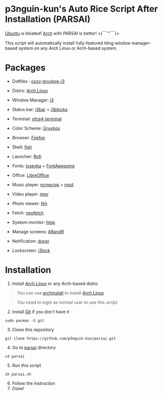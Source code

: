 # p3nguin-kun's Auto Rice Script After Installation (PARSAI)
[Ubuntu](https://ubuntu.com) is bloated! [Arch](https://archlinux.org) with PARSAI is better! <(￣︶￣)> 

This script will automatically install fully-featured tiling window manager-based system on any Arch Linux or Arch-based system.
# Packages
- Dotfiles : [cozy-gruvbox-i3](https://github.com/p3nguin-kun/cozy-gruvbox-i3)
- Distro: [Arch Linux](https://archlinux.org)

- Window Manager: [i3](https://i3wm.org)
- Status bar: [i3bar](https://i3wm.org/i3bar/) + [i3blocks](https://github.com/vivien/i3blocks)
- Terminal: [xfce4-terminal](https://github.com/xfce-mirror/xfce4-terminal)
- Color Scheme: [Gruvbox](https://github.com/morhetz/gruvbox)
- Browser: [Firefox](https://www.mozilla.org/en-US/firefox/)
- Shell: [fish](https://fishshell.com/)
- Launcher: [Rofi](https://github.com/davatorium/rofi)
- Fonts: [Iosevka](https://typeof.net/Iosevka/) + [FontAwesome](https://fontawesome.com/)
- Office: [LibreOffice](https://www.libreoffice.org/)
- Music player: [ncmpcpp](https://github.com/ncmpcpp/ncmpcpp) + [mpd](https://www.musicpd.org/)
- Video player: [mpv](https://mpv.io/)
- Photo viewer: [feh](https://feh.finalrewind.org/)
- Fetch: [neofetch](https://github.com/dylanaraps/neofetch)
- System monitor: [htop](https://htop.dev/)
- Manage screens: [ARandR](https://christian.amsuess.com/tools/arandr/)
- Notification: [dunst](https://dunst-project.org/)
- Lockscreen: [i3lock](https://github.com/i3/i3lock)
# Installation
1. Install [Arch Linux](https://archlinux.org) or any Arch-based distro
> You can use [archinstall](https://wiki.archlinux.org/title/archinstall) to install [Arch Linux](https://archlinux.org)

> You need to login as normal user to use this script
2. Install [Git](https://git-scm.com/) if you don't have it
```
sudo pacman -S git
```
3. Clone this repository
```
git clone https://github.com/p3nguin-kun/parsai.git
```
4. Go to [parsai](https://p3nguin-kun.github.io/parsai) directory
```
cd parsai
```
5. Run this script
```
sh parsai.sh
```
6. Follow the instruction
7. Done!
